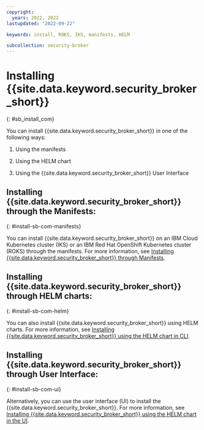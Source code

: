```yaml
---
copyright:
  years: 2022, 2022
lastupdated: "2022-09-22"

keywords: install, ROKS, IKS, manifests, HELM

subcollection: security-broker
---
```


# Installing {{site.data.keyword.security_broker_short}}
{: #sb_install_com}

You can install {{site.data.keyword.security_broker_short}} in one of the following ways:

1.  Using the manifests

2.  Using the HELM chart

3.  Using the {{site.data.keyword.security_broker_short}} User Interface

## Installing {{site.data.keyword.security_broker_short}} through the Manifests:
{: #install-sb-com-manifests}

You can install {{site.data.keyword.security_broker_short}} on an IBM Cloud Kubernetes cluster (IKS) or an
IBM Red Hat OpenShift Kubernetes cluster (ROKS) through the manifests. For more information, see [Installing {{site.data.keyword.security_broker_short}} through Manifests](/docs/security-broker?topic=security-broker-sb_install_manifests).

## Installing {{site.data.keyword.security_broker_short}} through HELM charts:
{: #install-sb-com-helm}

You can also install {{site.data.keyword.security_broker_short}} using HELM charts. For more information, see [Installing {{site.data.keyword.security_broker_short}} using the HELM chart in CLI](/docs/security-broker/install?topic=sb_install_helm).

## Installing {{site.data.keyword.security_broker_short}} through User Interface:
{: #install-sb-com-ui}

Alternatively, you can use the user interface (UI) to install the {{site.data.keyword.security_broker_short}}. For more information, see [Installing {{site.data.keyword.security_broker_short}} using the HELM chart in the UI](/docs/security-broker/install?topic=sb_install_ui). 

